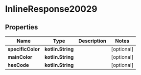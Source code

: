 
# InlineResponse20029

## Properties
Name | Type | Description | Notes
------------ | ------------- | ------------- | -------------
**specificColor** | **kotlin.String** |  |  [optional]
**mainColor** | **kotlin.String** |  |  [optional]
**hexCode** | **kotlin.String** |  |  [optional]



